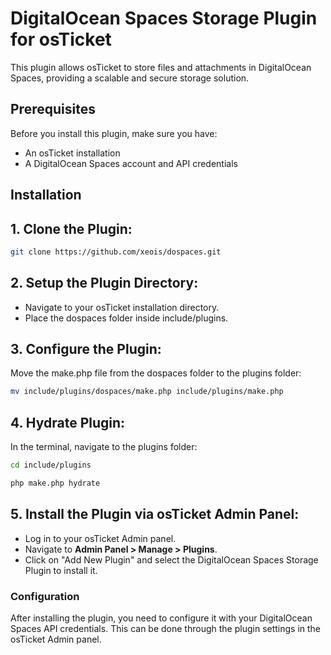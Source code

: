 # DigitalOcean Spaces Storage Plugin for osTicket

This plugin allows osTicket to store files and attachments in DigitalOcean Spaces, providing a scalable and secure storage solution.

## Prerequisites
Before you install this plugin, make sure you have:
- An osTicket installation
- A DigitalOcean Spaces account and API credentials

## Installation
## 1. Clone the Plugin:
```bash
git clone https://github.com/xeois/dospaces.git
```

## 2. Setup the Plugin Directory:
- Navigate to your osTicket installation directory.
- Place the dospaces folder inside include/plugins.

## 3. Configure the Plugin:
Move the make.php file from the dospaces folder to the plugins folder:
```bash
mv include/plugins/dospaces/make.php include/plugins/make.php
```

## 4. Hydrate Plugin:
In the terminal, navigate to the plugins folder:

```bash
cd include/plugins
```

```bash
php make.php hydrate
```

## 5. Install the Plugin via osTicket Admin Panel:
- Log in to your osTicket Admin panel.
- Navigate to **Admin Panel > Manage > Plugins**.
- Click on "Add New Plugin" and select the DigitalOcean Spaces Storage Plugin to install it.


### Configuration
After installing the plugin, you need to configure it with your DigitalOcean Spaces API credentials. This can be done through the plugin settings in the osTicket Admin panel.
